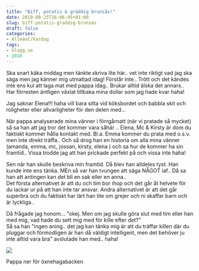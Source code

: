 ```yaml
---
title: "Biff, potatis & gräddig brunsås!"
date: 2010-08-25T16:06:45+01:00
slug: biff-potatis-graddig-brunsas
draft: false
categories:
- Allmänt/Vardag
tags:
- blogg.se
- 2010
---
```

Ska snart käka middag men tänkte skriva lite här.. vet inte riktigt vad jag ska säga men jag känner mig utmattad idag! Förstår inte.. Trött och det kändes inte ens kul att laga mat med pappa idag.. Brukar alltid älska det annars.. Har förresten äntligen växlat tillbaka mina dollar som jag hade kvar haha!  
  
  
Jag saknar Elena!!! haha vill bara sitta vid köksbordet och babbla skit och roligheter eller allvarligheter för den delen med...  
  
När pappa analyserade mina vänner i förrgårnatt (när vi pratade så mycket) så sa han att jag tror det kommer vara såhär .. Elena, Mc & Kirsty är dom du faktiskt kommer hålla kontakt med. Bl.a. Emma kommer du prata med o.s.v. men inte direkt träffa.. Och så drog han en historia om alla mina vänner (amanda, emma, mc, jossan, kirsty, elena ) och sa hur de kommer ha sin framtid.. Vissa trodde jag att han prickade perfekt på och vissa inte haha!  
  
  
Sen när han skulle beskriva min framtid. Då blev han alldeles tyst. Han kunde inte ens tänka. MEn så var han tvungen att säga NÅGOT iaf.. Då sa han att antingen kan det bli en sak eller en anna..  
Det första alternativet är att du och tim bor ihop och det går åt helvete för du lackar ur på att han inte tar ansvar. Andra alternativet är att det går superbra och du faktiskt har lärt han lite om grejer och ni skaffar barn och är lyckliga..  
  
  
Då frågade jag honom... "okej. Men om jag skulle göra slut med tim eller han med mig, vad hade du sett mig med för kille efter det?"  
Så sa han "ingen aning.. det jag kan tänka mig är att du träffar killen där du pluggar och förmodligen är han då väldigt intelligent, men det behöver ju inte alltid vara bra" avslutade han med.. haha!  
  
  
  
![](/assets/images/blogg.se/pappaskejtar12sept06_104425343.jpg)  
  
Pappa ner för öxnehagabacken